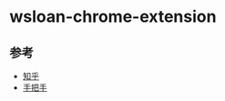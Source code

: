 # wsloan-chrome-extension

## 参考
- [知乎](https://www.zhihu.com/question/20179805)
- [手把手](http://www.cnblogs.com/walkingp/archive/2011/03/31/2001628.html)